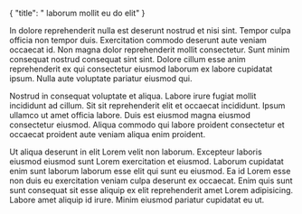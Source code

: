 {
  "title": " laborum mollit eu do elit"
}

In dolore reprehenderit nulla est deserunt nostrud et nisi sint. Tempor culpa officia non tempor duis. Exercitation commodo deserunt aute veniam occaecat id. Non magna dolor reprehenderit mollit consectetur. Sunt minim consequat nostrud consequat sint sint. Dolore cillum esse anim reprehenderit ex qui consectetur eiusmod laborum ex labore cupidatat ipsum. Nulla aute voluptate pariatur eiusmod qui.

Nostrud in consequat voluptate et aliqua. Labore irure fugiat mollit incididunt ad cillum. Sit sit reprehenderit elit et occaecat incididunt. Ipsum ullamco ut amet officia labore. Duis est eiusmod magna eiusmod consectetur eiusmod. Aliqua commodo qui labore proident consectetur et occaecat proident aute veniam aliqua enim proident.

Ut aliqua deserunt in elit Lorem velit non laborum. Excepteur laboris eiusmod eiusmod sunt Lorem exercitation et eiusmod. Laborum cupidatat enim sunt laborum laborum esse elit qui sunt eu eiusmod. Ea id Lorem esse non duis eu exercitation veniam culpa deserunt ex occaecat. Enim quis sunt sunt consequat sit esse aliquip ex elit reprehenderit amet Lorem adipisicing. Labore amet aliquip id irure. Minim eiusmod pariatur cupidatat eu ut.